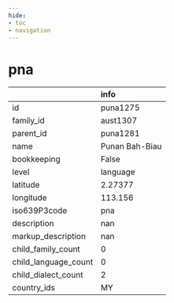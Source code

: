 ```yaml
---
hide:
- toc
- navigation
---
```

# pna
|                      | info           |
|:---------------------|:---------------|
| id                   | puna1275       |
| family_id            | aust1307       |
| parent_id            | puna1281       |
| name                 | Punan Bah-Biau |
| bookkeeping          | False          |
| level                | language       |
| latitude             | 2.27377        |
| longitude            | 113.156        |
| iso639P3code         | pna            |
| description          | nan            |
| markup_description   | nan            |
| child_family_count   | 0              |
| child_language_count | 0              |
| child_dialect_count  | 2              |
| country_ids          | MY             |